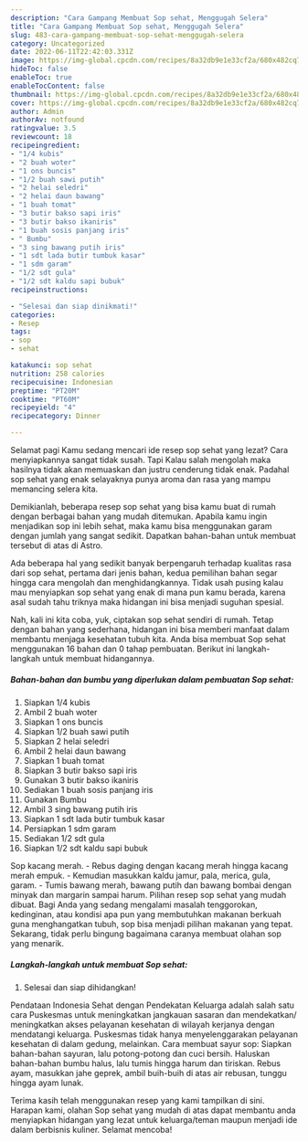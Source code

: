 ```yaml
---
description: "Cara Gampang Membuat Sop sehat, Menggugah Selera"
title: "Cara Gampang Membuat Sop sehat, Menggugah Selera"
slug: 483-cara-gampang-membuat-sop-sehat-menggugah-selera
category: Uncategorized
date: 2022-06-11T22:42:03.331Z
image: https://img-global.cpcdn.com/recipes/8a32db9e1e33cf2a/680x482cq70/sop-sehat-foto-resep-utama.jpg
hideToc: false
enableToc: true
enableTocContent: false
thumbnail: https://img-global.cpcdn.com/recipes/8a32db9e1e33cf2a/680x482cq70/sop-sehat-foto-resep-utama.jpg
cover: https://img-global.cpcdn.com/recipes/8a32db9e1e33cf2a/680x482cq70/sop-sehat-foto-resep-utama.jpg
author: Admin
authorAv: notfound
ratingvalue: 3.5
reviewcount: 18
recipeingredient:
- "1/4 kubis"
- "2 buah woter"
- "1 ons buncis"
- "1/2 buah sawi putih"
- "2 helai seledri"
- "2 helai daun bawang"
- "1 buah tomat"
- "3 butir bakso sapi iris"
- "3 butir bakso ikaniris"
- "1 buah sosis panjang iris"
- " Bumbu"
- "3 sing bawang putih iris"
- "1 sdt lada butir tumbuk kasar"
- "1 sdm garam"
- "1/2 sdt gula"
- "1/2 sdt kaldu sapi bubuk"
recipeinstructions:

- "Selesai dan siap dinikmati!"
categories:
- Resep
tags:
- sop
- sehat

katakunci: sop sehat 
nutrition: 258 calories
recipecuisine: Indonesian
preptime: "PT20M"
cooktime: "PT60M"
recipeyield: "4"
recipecategory: Dinner

---
```



Selamat pagi Kamu sedang mencari ide resep sop sehat yang lezat? Cara menyiapkannya sangat tidak susah. Tapi Kalau salah mengolah maka hasilnya tidak akan memuaskan dan justru cenderung tidak enak. Padahal sop sehat yang enak selayaknya punya aroma dan rasa yang mampu memancing selera kita.


Demikianlah, beberapa resep sop sehat yang bisa kamu buat di rumah dengan berbagai bahan yang mudah ditemukan. Apabila kamu ingin menjadikan sop ini lebih sehat, maka kamu bisa menggunakan garam dengan jumlah yang sangat sedikit. Dapatkan bahan-bahan untuk membuat tersebut di atas di Astro.

Ada beberapa hal yang sedikit banyak berpengaruh terhadap kualitas rasa dari sop sehat, pertama dari jenis bahan, kedua pemilihan bahan segar hingga cara mengolah dan menghidangkannya. Tidak usah pusing kalau mau menyiapkan sop sehat yang enak di mana pun kamu berada, karena asal sudah tahu triknya maka hidangan ini bisa menjadi suguhan spesial.


Nah, kali ini kita coba, yuk, ciptakan sop sehat sendiri di rumah. Tetap dengan bahan yang sederhana, hidangan ini bisa memberi manfaat dalam membantu menjaga kesehatan tubuh kita. Anda bisa membuat Sop sehat menggunakan 16 bahan dan 0 tahap pembuatan. Berikut ini langkah-langkah untuk membuat hidangannya.

<!--inarticleads1-->

##### Bahan-bahan dan bumbu yang diperlukan dalam pembuatan Sop sehat:

1. Siapkan 1/4 kubis
1. Ambil 2 buah woter
1. Siapkan 1 ons buncis
1. Siapkan 1/2 buah sawi putih
1. Siapkan 2 helai seledri
1. Ambil 2 helai daun bawang
1. Siapkan 1 buah tomat
1. Siapkan 3 butir bakso sapi iris
1. Gunakan 3 butir bakso ikaniris
1. Sediakan 1 buah sosis panjang iris
1. Gunakan  Bumbu
1. Ambil 3 sing bawang putih iris
1. Siapkan 1 sdt lada butir tumbuk kasar
1. Persiapkan 1 sdm garam
1. Sediakan 1/2 sdt gula
1. Siapkan 1/2 sdt kaldu sapi bubuk


Sop kacang merah. - Rebus daging dengan kacang merah hingga kacang merah empuk. - Kemudian masukkan kaldu jamur, pala, merica, gula, garam. - Tumis bawang merah, bawang putih dan bawang bombai dengan minyak dan margarin sampai harum. Pilihan resep sop sehat yang mudah dibuat. Bagi Anda yang sedang mengalami masalah tenggorokan, kedinginan, atau kondisi apa pun yang membutuhkan makanan berkuah guna menghangatkan tubuh, sop bisa menjadi pilihan makanan yang tepat. Sekarang, tidak perlu bingung bagaimana caranya membuat olahan sop yang menarik. 

<!--inarticleads2-->

##### Langkah-langkah untuk membuat Sop sehat:


1. Selesai dan siap dihidangkan!

Pendataan Indonesia Sehat dengan Pendekatan Keluarga adalah salah satu cara Puskesmas untuk meningkatkan jangkauan sasaran dan mendekatkan/ meningkatkan akses pelayanan kesehatan di wilayah kerjanya dengan mendatangi keluarga. Puskesmas tidak hanya menyelenggarakan pelayanan kesehatan di dalam gedung, melainkan. Cara membuat sayur sop: Siapkan bahan-bahan sayuran, lalu potong-potong dan cuci bersih. Haluskan bahan-bahan bumbu halus, lalu tumis hingga harum dan tiriskan. Rebus ayam, masukkan jahe geprek, ambil buih-buih di atas air rebusan, tunggu hingga ayam lunak. 

Terima kasih telah menggunakan resep yang kami tampilkan di sini. Harapan kami, olahan Sop sehat yang mudah di atas dapat membantu anda menyiapkan hidangan yang lezat untuk keluarga/teman maupun menjadi ide dalam berbisnis kuliner. Selamat mencoba!
